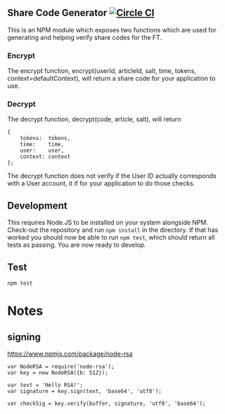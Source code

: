 ## Share Code Generator [![Circle CI](https://circleci.com/gh/Financial-Times/share-code-generator/tree/master.svg?style=svg)](https://circleci.com/gh/Financial-Times/share-code-generator/tree/master)

This is an NPM module which exposes two functions which are used for generating and helping verify share codes for the FT.

### Encrypt

The encrypt function, encrypt(userId, articleId, salt, time, tokens, context=defaultContext), will return a share code for your application to use.

### Decrypt

The decrypt function, decrypt(code, article, salt), will return
```
{
	tokens:  tokens,
	time:    time,
	user:    user,
	context: context
};
```

The decrypt function does not verify if the User ID actually corresponds with a User account, it if for your application to do those checks.

## Development

This requires Node.JS to be installed on your system alongside NPM.
Check-out the repository and run `npm install` in the directory. If that has worked you should now be able to run `npm test`, which should return all tests as passing. You are now ready to develop.

## Test

```
npm test
```

# Notes

## signing

https://www.npmjs.com/package/node-rsa

```
var NodeRSA = require('node-rsa');
var key = new NodeRSA({b: 512});
 
var text = 'Hello RSA!';
var signature = key.sign(text, 'base64', 'utf8');

var checkSig = key.verify(buffer, signature, 'utf8', 'base64');

```